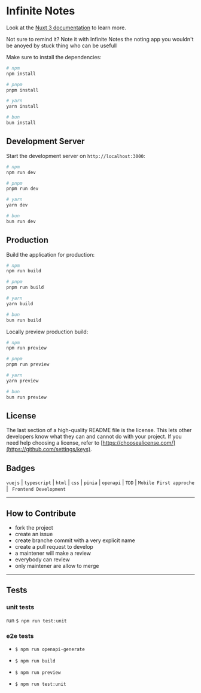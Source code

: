 # Infinite Notes

Look at the [Nuxt 3 documentation](https://nuxt.com/docs/getting-started/introduction) to learn more.


Not sure to remind it? Note it with Infinite Notes the noting app you wouldn't be anoyed by stuck thing who can be usefull

Make sure to install the dependencies:

```bash
# npm
npm install

# pnpm
pnpm install

# yarn
yarn install

# bun
bun install
```

## Development Server

Start the development server on `http://localhost:3000`:

```bash
# npm
npm run dev

# pnpm
pnpm run dev

# yarn
yarn dev

# bun
bun run dev
```

## Production

Build the application for production:

```bash
# npm
npm run build

# pnpm
pnpm run build

# yarn
yarn build

# bun
bun run build
```

Locally preview production build:

```bash
# npm
npm run preview

# pnpm
pnpm run preview

# yarn
yarn preview

# bun
bun run preview
```

## License

The last section of a high-quality README file is the license. This lets other developers know what they can and cannot do with your project. If you need help choosing a license, refer to [https://choosealicense.com/](https://github.com/settings/keys).

## Badges

`vuejs` | `typescript` | `html` | `css` | `pinia` | `openapi` | `TDD` | `Mobile First approche` | ` Frontend Development`

---

## How to Contribute

- fork the project
- create an issue
- create branche commit with a very explicit name
- create a pull request to develop
- a maintener will make a review
- everybody can review
- only maintener are allow to merge

---

## Tests

### unit tests

run `$ npm run test:unit`

### e2e tests

- `$ npm run openapi-generate`

- `$ npm run build`

- `$ npm run preview`

- `$ npm run test:unit`

